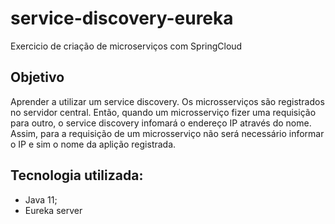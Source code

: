 # service-discovery-eureka
Exercicio de criação de microserviços com SpringCloud

## Objetivo
Aprender a utilizar um service discovery.
Os microsserviços são registrados no servidor central. Então, quando um microsserviço fizer uma requisição para outro, o service discovery infomará o endereço IP através do nome.
Assim, para a requisição de um microsserviço não será necessário informar o IP e sim o nome da aplição registrada.

## Tecnologia utilizada:
 - Java 11;
 - Eureka server
